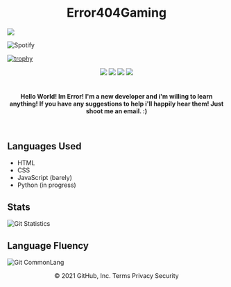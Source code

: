 <h1 align="center">Error404Gaming</h1>

![](https://komarev.com/ghpvc/?username=NVSError&color=grey&style=plastic)

![Spotify](https://spotify-recently-played-readme.vercel.app/api?user=cb9gqbla906uijped0d3lqzb5)

[![trophy](https://github-profile-trophy.vercel.app/?username=NVSError&theme=onedark)](https://github.com/NVSError/github-profile-trophy)

<div align="center">
  <a href="https://www.twitch.tv/stormstarbrick"><img src="https://img.shields.io/badge/Twitch-9146FF?style=for-the-badge&logo=twitch&logoColor=white"></a>
  <a href="https://www.javascript.com"><img src="https://img.shields.io/badge/javascript%20-%23323330.svg?style=for-the-badge&logo=javascript"></a>
  <a href="https://www.typescriptlang.org"><img src="https://img.shields.io/badge/typescript-%23007ACC.svg?style=for-the-badge&logo=typescript&logoColor=white"></a>
  <img src="https://img.shields.io/badge/html5%20-%23E34F26.svg?style=for-the-badge&logo=html5&logoColor=white">
</div>
<br>

<!-- Descriptor !-->
<html>
  <h4>
<p align="center">Hello World! Im Error! I'm a new developer and i'm willing to learn anything! If you have any suggestions to help i'll happily hear them! Just shoot me an email. :)</p>
<br>
  </h4>
</html>


## Languages Used
- HTML
- CSS
- JavaScript (barely)
- Python (in progress)

## Stats
![Git Statistics](https://github-readme-stats.vercel.app/api?username=NVSError&show_icons=true&theme=tokyonight&include_all_commits=true&count_private=true&hide_border=true)

## Language Fluency
![Git CommonLang](https://github-readme-stats.vercel.app/api/top-langs/?username=NVSError&hide_border=true&layout=compact&theme=tokyonight)

<!-- Licensing -->
<p align="center">
© 2021 GitHub, Inc.
Terms
Privacy
Security
</p>

